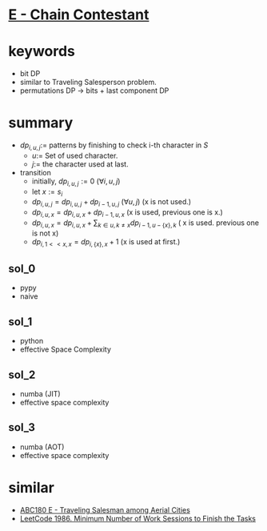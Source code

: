 # [E - Chain Contestant](https://atcoder.jp/contests/abc215/tasks/abc215_e)




# keywords 
- bit DP 
- similar to Traveling Salesperson problem.
- permutations DP -> bits + last component DP


# summary
- $dp_{i, u, j} :=$ patterns by finishing to check i-th character in $S$
  - $u :=$ Set of used character.
  - $j :=$ the character used at last.
- transition
  - initially, $dp_{i, u, j} := 0\ (\forall{i, u, j})$
  - let $x := s_{i}$
  - $dp_{i, u, j} = dp_{i, u, j} + dp_{i - 1, u, j}\ (\forall{u, j})$ (x is not used.)
  - $dp_{i, u, x} = dp_{i, u, x} + dp_{i - 1, u, x}$ (x is used, previous one is x.)
  - $dp_{i, u, x} = dp_{i, u, x} + \sum_{k \in u, k \neq x}{dp_{i - 1, u - \{x\}, k}}$ ( x is used. previous one is not x)
  - $dp_{i, 1 << x, x} = dp_{i, \{x\}, x} + 1$ (x is used at first.)



## sol_0
- pypy
- naive


## sol_1
- python
- effective Space Complexity


## sol_2
- numba (JIT)
- effective space complexity


## sol_3
- numba (AOT)
- effective space complexity



# similar 
- [ABC180 E - Traveling Salesman among Aerial Cities](https://atcoder.jp/contests/abc180/tasks/abc180_e)
- [LeetCode 1986. Minimum Number of Work Sessions to Finish the Tasks](https://leetcode.com/problems/minimum-number-of-work-sessions-to-finish-the-tasks/)